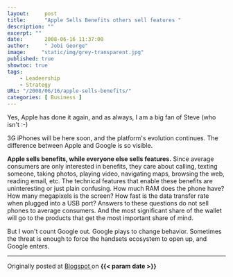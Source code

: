 ```yaml
---
layout:     post 
title:      "Apple Sells Benefits others sell features "
description: ""
excerpt: ""
date:       2008-06-16 11:37:00
author:     " Jobi George"
image:     "static/img/grey-transparent.jpg"
published: true
showtoc: true 
tags:
    - Leadeership
    - Strategy
URL: "/2008/06/16/apple-sells-benefits/"
categories: [ Business ]
---
```


Yes, Apple has done it again, and as always, I am a big fan of Steve (who isn't :-)

3G iPhones will be here soon, and the platform's evolution continues. The difference between Apple and Google is so visible.

**Apple sells benefits, while everyone else sells features.** Since average consumers are only interested in benefits, they care about calling, texting someone, taking photos, playing video, navigating maps, browsing the web, reading email, etc. The technical features that enable these benefits are uninteresting or just plain confusing. How much RAM does the phone have? How many megapixels is the screen? How fast is the data transfer rate when plugged into a USB port? Answers to these questions do not sell phones to average consumers. And the most significant share of the wallet will go to the products that get the most important share of mind.

But I won't count Google out. Google plays to change behavior. Sometimes the threat is enough to force the handsets ecosystem to open up, and Google enters.

_______________
Originally posted at [ Blogspot ]( http://jobig.blogspot.com/2008/06/apple-sells-benefits-others-sell.html)  on **{{< param date >}}**  



